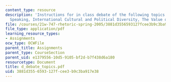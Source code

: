```yaml
---
content_type: resource
description: 'Instructions for in class debate of the following topics: Writing versus
  Speaking, International Cultural and Political Diversity, The Value of Technology.'
file: /courses/21w-747-rhetoric-spring-2005/3881d3556593127fcee3b9c3ba917e38_d_debate_topics.pdf
file_type: application/pdf
learning_resource_types:
- Assignments
ocw_type: OCWFile
parent_title: Assignments
parent_type: CourseSection
parent_uid: e1379556-10d5-9105-bf2d-b7f438d6a180
resourcetype: Document
title: d_debate_topics.pdf
uid: 3881d355-6593-127f-cee3-b9c3ba917e38
---
```

